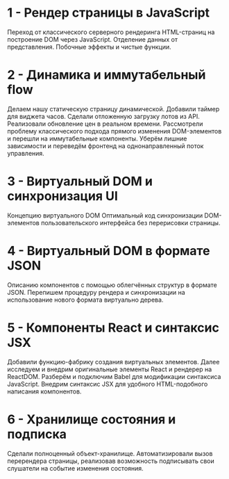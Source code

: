 # 1 - Рендер страницы в JavaScript
Переход от классического серверного рендеринга HTML-страниц на построение DOM через JavaScript. 
Отделение данных от представления. 
Побочные эффекты и чистые функции.

# 2 - Динамика и иммутабельный flow
Делаем нашу статическую страницу динамической. 
Добавили таймер для виджета часов. 
Сделали отложенную загрузку лотов из API. 
Реализовали обновление цен в реальном времени.
Рассмотрели проблему классического подхода прямого изменения DOM-элементов и перешли на иммутабельные компоненты.
Уберём лишние зависимости и переведём фронтенд на однонаправленный поток управления.

# 3 - Виртуальный DOM и синхронизация UI
Концепцию виртуального DOM 
Оптимальный код синхронизации DOM-элементов пользовательского интерфейса без перерисовки страницы.

# 4 - Виртуальный DOM в формате JSON
Описанию компонентов с помощью облегчённых структур в формате JSON. 
Перепишем процедуру рендера и синхронизации на использование нового формата виртуально дерева.

# 5 - Компоненты React и синтаксис JSX
Добавили функцию-фабрику создания виртуальных элементов.
Далее исследуем и внедрим оригинальные элементы React и рендерер на ReactDOM. 
Разберём и подключим Babel для модификации синтаксиса JavaScript.
Внедрим синтаксис JSX для удобного HTML-подобного написания компонентов.

# 6 - Хранилище состояния и подписка
Сделали полноценный объект-хранилище.
Автоматизировали вызов перерендера страницы, 
реализовав возможность подписывать свои слушатели на событие изменения состояния.